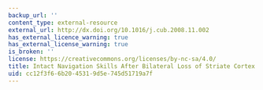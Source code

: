 ```yaml
---
backup_url: ''
content_type: external-resource
external_url: http://dx.doi.org/10.1016/j.cub.2008.11.002
has_external_licence_warning: true
has_external_license_warning: true
is_broken: ''
license: https://creativecommons.org/licenses/by-nc-sa/4.0/
title: Intact Navigation Skills After Bilateral Loss of Striate Cortex
uid: cc12f3f6-6b20-4531-9d5e-745d51719a7f
---
```

